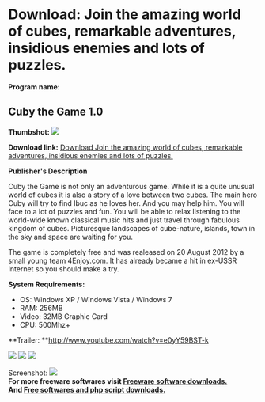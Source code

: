 # Download: Join the amazing world of cubes, remarkable adventures, insidious enemies and lots of puzzles.

**Program name:**

## Cuby the Game 1.0

  
**Thumbshot:** ![](http://www.freewarefiles.com/screenshot/cubythegame_md.jpg)   
  
**Download link:** [Download Join the amazing world of cubes, remarkable adventures, insidious enemies and lots of puzzles.](http://freesoftwares.boysofts.com/Cuby-the-Game_program_79072.html)  
  


**Publisher's Description**  
  


Cuby the Game is not only an adventurous game. While it is a quite unusual world of cubes it is also a story of a love between two cubes. The main hero Cuby will try to find Ibuc as he loves her. And you may help him. You will face to a lot of puzzles and fun. You will be able to relax listening to the world-wide known classical music hits and just travel through fabulous kingdom of cubes. Picturesque landscapes of cube-nature, islands, town in the sky and space are waiting for you. 

The game is completely free and was realeased on 20 August 2012 by a small young team 4Enjoy.com. It has already became a hit in ex-USSR Internet so you should make a try.

**System Requirements:**

  * OS: Windows XP / Windows Vista / Windows 7 
  * RAM: 256MB 
  * Video: 32MB Graphic Card 
  * CPU: 500Mhz+ 

**Trailer: **<http://www.youtube.com/watch?v=e0yY59BST-k>

![](http://cuby.4enjoy.com/content/screen1s.jpg) ![](http://cuby.4enjoy.com/content/screen2s.jpg) ![](http://cuby.4enjoy.com/content/screen3s.jpg)

  
  
Screenshot: ![](http://www.freewarefiles.com/screenshot/cubythegame.jpg)   
**For more freeware softwares visit [Freeware software downloads.](http://freesoftwares.boysofts.com/)**   
**And [Free softwares and php script downloads.](http://www.boysofts.com/)**
